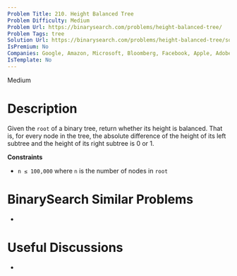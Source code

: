 ```yaml
---
Problem Title: 210. Height Balanced Tree
Problem Difficulty: Medium
Problem Url: https://binarysearch.com/problems/height-balanced-tree/
Problem Tags: tree
Solution Url: https://binarysearch.com/problems/height-balanced-tree/solutions/
IsPremium: No
Companies: Google, Amazon, Microsoft, Bloomberg, Facebook, Apple, Adobe
IsTemplate: No
---
```


<span style="color: ;">Medium</span>

# Description

Given the `root` of a binary tree, return whether its height is balanced. That is, for every node in the tree, the absolute difference of the height of its left subtree and the height of its right subtree is 0 or 1.

**Constraints**
- `n ≤ 100,000` where `n` is the number of nodes in `root`

# BinarySearch Similar Problems

- []()

# Useful Discussions

- []()
